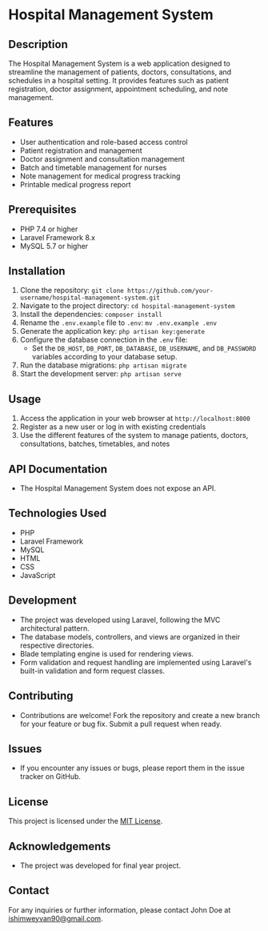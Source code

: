 # Hospital Management System

## Description
The Hospital Management System is a web application designed to streamline the management of patients, doctors, consultations, and schedules in a hospital setting. It provides features such as patient registration, doctor assignment, appointment scheduling, and note management.

## Features
- User authentication and role-based access control
- Patient registration and management
- Doctor assignment and consultation management
- Batch and timetable management for nurses
- Note management for medical progress tracking
- Printable medical progress report

## Prerequisites
- PHP 7.4 or higher
- Laravel Framework 8.x
- MySQL 5.7 or higher

## Installation
1. Clone the repository: `git clone https://github.com/your-username/hospital-management-system.git`
2. Navigate to the project directory: `cd hospital-management-system`
3. Install the dependencies: `composer install`
4. Rename the `.env.example` file to `.env`: `mv .env.example .env`
5. Generate the application key: `php artisan key:generate`
6. Configure the database connection in the `.env` file:
   - Set the `DB_HOST`, `DB_PORT`, `DB_DATABASE`, `DB_USERNAME`, and `DB_PASSWORD` variables according to your database setup.
7. Run the database migrations: `php artisan migrate`
8. Start the development server: `php artisan serve`

## Usage
1. Access the application in your web browser at `http://localhost:8000`
2. Register as a new user or log in with existing credentials
3. Use the different features of the system to manage patients, doctors, consultations, batches, timetables, and notes


## API Documentation
- The Hospital Management System does not expose an API.

## Technologies Used
- PHP
- Laravel Framework
- MySQL
- HTML
- CSS
- JavaScript

## Development
- The project was developed using Laravel, following the MVC architectural pattern.
- The database models, controllers, and views are organized in their respective directories.
- Blade templating engine is used for rendering views.
- Form validation and request handling are implemented using Laravel's built-in validation and form request classes.

## Contributing
- Contributions are welcome! Fork the repository and create a new branch for your feature or bug fix. Submit a pull request when ready.

## Issues
- If you encounter any issues or bugs, please report them in the issue tracker on GitHub.

## License
This project is licensed under the [MIT License](https://opensource.org/licenses/MIT).

## Acknowledgements
- The project was developed for final year project.

## Contact
For any inquiries or further information, please contact John Doe at ishimweyvan90@gmail.com.
